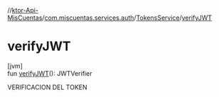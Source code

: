 //[ktor-Api-MisCuentas](../../../index.md)/[com.miscuentas.services.auth](../index.md)/[TokensService](index.md)/[verifyJWT](verify-j-w-t.md)

# verifyJWT

[jvm]\
fun [verifyJWT](verify-j-w-t.md)(): JWTVerifier

VERIFICACION DEL TOKEN
